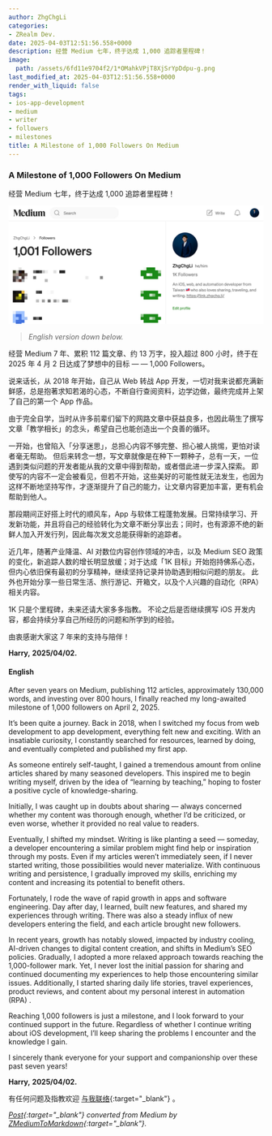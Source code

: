 ```yaml
---
author: ZhgChgLi
categories:
- ZRealm Dev.
date: 2025-04-03T12:51:56.558+0000
description: 经营 Medium 七年，终于达成 1,000 追踪者里程碑！
image:
  path: /assets/6fd11e9704f2/1*OMahkVPjT8XjSrYpDdpu-g.png
last_modified_at: 2025-04-03T12:51:56.558+0000
render_with_liquid: false
tags:
- ios-app-development
- medium
- writer
- followers
- milestones
title: A Milestone of 1,000 Followers On Medium
---
```


### **A Milestone of 1,000 Followers On Medium**



经营 Medium 七年，终于达成 1,000 追踪者里程碑！



![](/assets/6fd11e9704f2/1*OMahkVPjT8XjSrYpDdpu-g.png)



> *English version down below.*



经营 Medium 7 年、累积 112 篇文章、约 13 万字，投入超过 800 小时，终于在 2025 年 4 月 2 日达成了梦想中的目标 — — 1,000 Followers。



说来话长，从 2018 年开始，自己从 Web 转战 App 开发，一切对我来说都充满新鲜感，总是抱著求知若渴的心态，不断自行查阅资料，边学边做，最终完成并上架了自己的第一个 App 作品。



由于完全自学，当时从许多前辈们留下的网路文章中获益良多，也因此萌生了撰写文章「教学相长」的念头，希望自己也能创造出一个良善的循环。



一开始，也曾陷入「分享迷思」，总担心内容不够完整、担心被人挑惕，更怕对读者毫无帮助。
但后来转念一想，写文章就像是在种下一颗种子，总有一天，一位遇到类似问题的开发者能从我的文章中得到帮助，或者借此进一步深入探索。
即使写的内容不一定会被看见，但若不开始，这些美好的可能性就无法发生，也因为这样不断地坚持写作，才逐渐提升了自己的能力，让文章内容更加丰富，更有机会帮助到他人。



那段期间正好搭上时代的顺风车，App 与软体工程蓬勃发展。日常持续学习、开发新功能，并且将自己的经验转化为文章不断分享出去；同时，也有源源不绝的新鲜人加入开发行列，因此每次发文总能获得新的追踪者。



近几年，随著产业降温、AI 对数位内容创作领域的冲击，以及 Medium SEO 政策的变化，新追踪人数的增长明显放缓；对于达成「1K 目标」开始抱持佛系心态，但内心依旧保有最初的分享精神，继续坚持记录并协助遇到相似问题的朋友。
此外也开始分享一些日常生活、旅行游记、开箱文，以及个人兴趣的自动化（RPA）相关内容。



1K 只是个里程碑，未来还请大家多多指教。
不论之后是否继续撰写 iOS 开发内容，都会持续分享自己所经历的问题和所学到的经验。



由衷感谢大家这 7 年来的支持与陪伴！



**Harry,**
**2025/04/02.**



#### English



After seven years on Medium, publishing 112 articles, approximately 130,000 words, and investing over 800 hours, I finally reached my long-awaited milestone of 1,000 followers on April 2, 2025.



It’s been quite a journey. Back in 2018, when I switched my focus from web development to app development, everything felt new and exciting. With an insatiable curiosity, I constantly searched for resources, learned by doing, and eventually completed and published my first app.



As someone entirely self-taught, I gained a tremendous amount from online articles shared by many seasoned developers. This inspired me to begin writing myself, driven by the idea of “learning by teaching,” hoping to foster a positive cycle of knowledge-sharing.



Initially, I was caught up in doubts about sharing — always concerned whether my content was thorough enough, whether I’d be criticized, or even worse, whether it provided no real value to readers.



Eventually, I shifted my mindset. Writing is like planting a seed — someday, a developer encountering a similar problem might find help or inspiration through my posts. Even if my articles weren’t immediately seen, if I never started writing, those possibilities would never materialize. With continuous writing and persistence, I gradually improved my skills, enriching my content and increasing its potential to benefit others.



Fortunately, I rode the wave of rapid growth in apps and software engineering. Day after day, I learned, built new features, and shared my experiences through writing. There was also a steady influx of new developers entering the field, and each article brought new followers.



In recent years, growth has notably slowed, impacted by industry cooling, AI-driven changes to digital content creation, and shifts in Medium’s SEO policies. Gradually, I adopted a more relaxed approach towards reaching the 1,000-follower mark. Yet, I never lost the initial passion for sharing and continued documenting my experiences to help those encountering similar issues. Additionally, I started sharing daily life stories, travel experiences, product reviews, and content about my personal interest in automation (RPA) .



Reaching 1,000 followers is just a milestone, and I look forward to your continued support in the future. Regardless of whether I continue writing about iOS development, I’ll keep sharing the problems I encounter and the knowledge I gain.



I sincerely thank everyone for your support and companionship over these past seven years!



**Harry,**
**2025/04/02.**



有任何问题及指教欢迎 [与我联络](https://www.zhgchg.li/contact){:target="_blank"} 。



*[Post](https://medium.com/zrealm-ios-dev/a-milestone-of-1-000-followers-on-medium-6fd11e9704f2){:target="_blank"} converted from Medium by [ZMediumToMarkdown](https://github.com/ZhgChgLi/ZMediumToMarkdown){:target="_blank"}.*